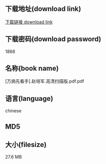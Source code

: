 ## 下载地址(download link)
[下载链接 download link](https://tutu365.netlify.app/?s=%5B%E4%B8%87%E7%97%85%E5%85%88%E7%9C%8B%E6%89%8B%5D.%E8%B5%B5%E5%9F%B9%E5%86%9B.%E9%AB%98%E6%B8%85%E6%89%AB%E6%8F%8F%E7%89%88.pdf)

## 下载密码(download password)
1866

## 名称(book name)
[万病先看手].赵培军.高清扫描版.pdf.pdf

## 语言(language)
chinese

## MD5


## 大小(filesize)
27.6 MB
